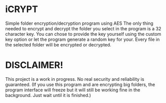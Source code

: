 # iCRYPT
Simple folder encryption/decryption program using AES
The only thing needed to encrypt and decrypt the folder you select in the program is a 32 character key. You can chose to provide the key yourself using the custom key option or let the program generate a random key for your.
Every file in the selected folder will be encrypted or decrypted. 

# DISCLAIMER!
This project is a work in progress. No real security and reliability is guaranteed.
(If you use this program and are encrypting big folders, the program interface will freeze but it will still be working fine in the background. Just wait until it is finished.)

